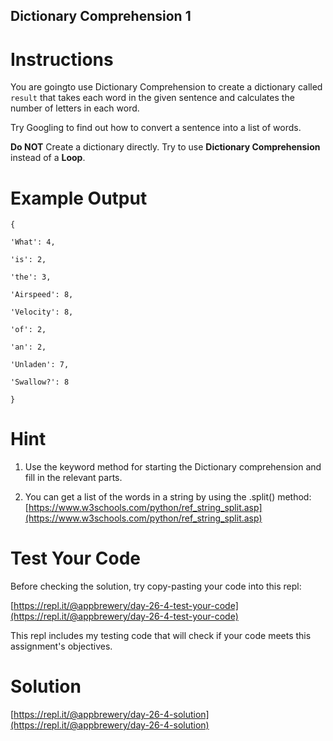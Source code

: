 ## Dictionary Comprehension 1

# Instructions

You are  goingto use Dictionary Comprehension to create a dictionary called `result` that takes each word in the given sentence and calculates the number of letters in each word.

Try Googling to find out how to convert a sentence into a list of words.

**Do NOT** Create a dictionary directly. Try to use **Dictionary Comprehension** instead of a **Loop**.

# Example Output

```
{
```

```
'What': 4, 
```

```
'is': 2, 
```

```
'the': 3, 
```

```
'Airspeed': 8, 
```

```
'Velocity': 8, 
```

```
'of': 2, 
```

```
'an': 2, 
```

```
'Unladen': 7, 
```

```
'Swallow?': 8
```

```
}
```

# Hint

1. Use the keyword method for starting the Dictionary comprehension and fill in the relevant parts.

2. You can get a list of the words in a string by using the .split() method: [https://www.w3schools.com/python/ref_string_split.asp](https://www.w3schools.com/python/ref_string_split.asp)

# Test Your Code

Before checking the solution, try copy-pasting your code into this repl: 

[https://repl.it/@appbrewery/day-26-4-test-your-code](https://repl.it/@appbrewery/day-26-4-test-your-code)

This repl includes my testing code that will check if your code meets this assignment's objectives. 


# Solution

[https://repl.it/@appbrewery/day-26-4-solution](https://repl.it/@appbrewery/day-26-4-solution)